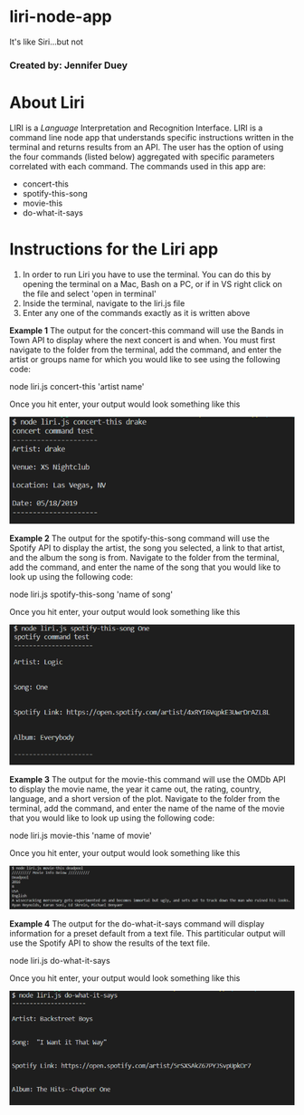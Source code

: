 # liri-node-app
It's like Siri...but not
### Created by: Jennifer Duey

# About Liri
LIRI is a _Language_ Interpretation and Recognition Interface. LIRI is a command line node app that understands specific instructions written in the terminal and returns results from an API. The user has the option of using the four commands (listed below) aggregated with specific parameters correlated with each command. The commands used in this app are:
-	concert-this
-	spotify-this-song
-	movie-this
-	do-what-it-says

# Instructions for the Liri app

1. In order to run Liri you have to use the terminal. You can do this by opening the terminal on a Mac, Bash on a PC, or if in VS right click on the file and select 'open in terminal' 
2. Inside the terminal, navigate to the liri.js file 
3. Enter any one of the commands exactly as it is written above

**Example 1**
The output for the concert-this command will use the Bands in Town API to display where the next concert is and when. You must first navigate to the folder from the terminal, add the command, and enter the artist or groups name for which you would like to see using the following code:

node liri.js concert-this 'artist name' 

Once you hit enter, your output would look something like this

![conert this](https://github.com/jldueyusa/liri-node-app/blob/master/images/concert_this.png)

**Example 2**
The output for the spotify-this-song command will use the Spotify API to display the artist, the song you selected, a link to that artist, and the album the song is from. Navigate to the folder from the terminal, add the command, and enter the name of the song that you would like to look up using the following code:

node liri.js spotify-this-song 'name of song' 

Once you hit enter, your output would look something like this

![spotify](https://github.com/jldueyusa/liri-node-app/blob/master/images/Spotify_this_song.png)

**Example 3**
The output for the movie-this command will use the OMDb API to display the movie name, the year it came out, the rating, country, language, and a short version of the plot. Navigate to the folder from the terminal, add the command, and enter the name of the name of the movie that you would like to look up using the following code:

node liri.js movie-this 'name of movie' 

Once you hit enter, your output would look something like this

![movie](https://github.com/jldueyusa/liri-node-app/blob/master/images/movie_this.png)

**Example 4**
The output for the do-what-it-says command will display information for a preset default from a text file. This partiticular output will use the Spotify API to show the results of the text file.

node liri.js do-what-it-says 

Once you hit enter, your output would look something like this

![do what it says](https://github.com/jldueyusa/liri-node-app/blob/master/images/do_what_it_says.png)



